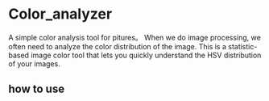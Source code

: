 # Color_analyzer
A simple color analysis tool for pitures。
When we do image processing, we often need to analyze the color distribution of the image. This is a statistic-based image color tool that lets you quickly understand the HSV distribution of your images.

## how to use
